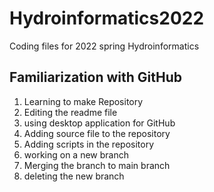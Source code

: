 # Hydroinformatics2022
Coding files for 2022 spring Hydroinformatics
## Familiarization with GitHub
1. Learning to make Repository
2. Editing the readme file
3. using desktop application for GitHub
4. Adding source file to the repository
5. Adding scripts in the repository
6. working on a new branch
7. Merging the branch to main branch
8. deleting the new branch
